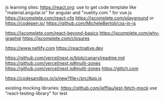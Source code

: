 js learning sites: 
https://react.org: use to get code template like "material.angular.io" for angular and "vuetity.com " for vue.js
https://jscomplete.com/react-cfp
https://jscomplete.com/playground or https://codepen.io/
https://github.com/MicheleBertoli/css-in-js

https://jscomplete.com/react-beyond-basics
https://jscomplete.com/why-graphql
https://jscomplete.com/closures

https://www.netlify.com
https://reactnative.dev

https://github.com/vercel/next.js/blob/canary/readme.md
https://github.com/vercel/next.js#multi-zones
https://github.com/vercel/next.js#multi-zones
https://glitch.com

https://codesandbox.io/s/new?file=/src/App.js

existing mocking libraries: 
    https://github.com/jefflau/jest-fetch-mock 
    use "react-testing-library" for test